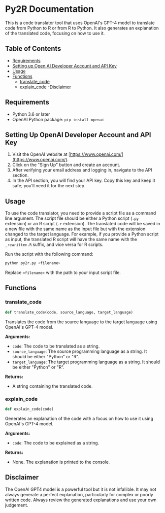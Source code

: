 # Py2R Documentation

This is a code translator tool that uses OpenAI's GPT-4 model to translate code from Python to R or from R to Python. It also generates an explanation of the translated code, focusing on how to use it.

## Table of Contents
- [Requirements](#requirements)
- [Setting up Open AI Developer Account and API Key](#Setting_Up_OpenAI_Developer_Account_and_API_Key)
- [Usage](#usage)
- [Functions](#functions)
  - [translate_code](#translate_code)
  - [explain_code](#explain_code)
-[Disclaimer](#disclaimer)
## Requirements

- Python 3.6 or later
- OpenAI Python package: `pip install openai`

## Setting Up OpenAI Developer Account and API Key

1. Visit the OpenAI website at [https://www.openai.com/](https://www.openai.com/).
2. Click on the "Sign Up" button and create an account.
3. After verifying your email address and logging in, navigate to the API section.
4. In the API section, you will find your API key. Copy this key and keep it safe; you'll need it for the next step.

## Usage

To use the code translator, you need to provide a script file as a command line argument. The script file should be either a Python script (`.py` extension) or an R script (`.r` extension). The translated code will be saved in a new file with the same name as the input file but with the extension changed to the target language. For example, if you provide a Python script as input, the translated R script will have the same name with the `_rewritten.R` suffix, and vice versa for R scripts.

Run the script with the following command:

```bash
python py2r.py <filename>
```

Replace `<filename>` with the path to your input script file.

## Functions

### translate_code

```python
def translate_code(code, source_language, target_language)
```

Translates the code from the source language to the target language using OpenAI's GPT-4 model.

**Arguments:**

- `code`: The code to be translated as a string.
- `source_language`: The source programming language as a string. It should be either "Python" or "R".
- `target_language`: The target programming language as a string. It should be either "Python" or "R".

**Returns:**

- A string containing the translated code.

### explain_code

```python
def explain_code(code)
```

Generates an explanation of the code with a focus on how to use it using OpenAI's GPT-4 model.

**Arguments:**

- `code`: The code to be explained as a string.

**Returns:**

- None. The explanation is printed to the console.


## Disclaimer

The OpenAI GPT4 model is a powerful tool but it is not infallible. It may not always generate a perfect explanation, particularly for complex or poorly written code. Always review the generated explanations and use your own judgement.